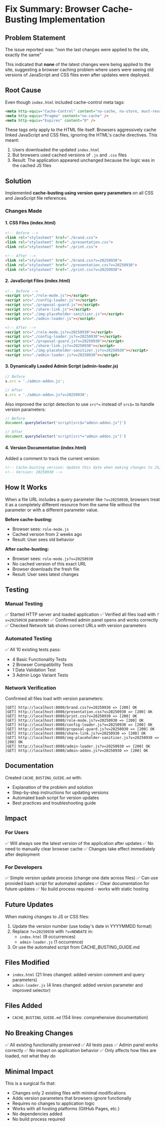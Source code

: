 # Fix Summary: Browser Cache-Busting Implementation

## Problem Statement
The issue reported was: "non the last changes were applied to the site, exactly the same"

This indicated that **none** of the latest changes were being applied to the site, suggesting a browser caching problem where users were seeing old versions of JavaScript and CSS files even after updates were deployed.

## Root Cause
Even though `index.html` included cache-control meta tags:
```html
<meta http-equiv="Cache-Control" content="no-cache, no-store, must-revalidate" />
<meta http-equiv="Pragma" content="no-cache" />
<meta http-equiv="Expires" content="0" />
```

These tags only apply to the HTML file itself. Browsers aggressively cache linked JavaScript and CSS files, ignoring the HTML's cache directives. This meant:

1. Users downloaded the updated `index.html`
2. But browsers used cached versions of `.js` and `.css` files
3. Result: The application appeared unchanged because the logic was in the cached JS files

## Solution
Implemented **cache-busting using version query parameters** on all CSS and JavaScript file references.

### Changes Made

#### 1. CSS Files (index.html)
```html
<!-- Before -->
<link rel="stylesheet" href="./brand.css">
<link rel="stylesheet" href="./presentation.css">
<link rel="stylesheet" href="./print.css">

<!-- After -->
<link rel="stylesheet" href="./brand.css?v=20250930">
<link rel="stylesheet" href="./presentation.css?v=20250930">
<link rel="stylesheet" href="./print.css?v=20250930">
```

#### 2. JavaScript Files (index.html)
```html
<!-- Before -->
<script src="./role-mode.js"></script>
<script src="./config-loader.js"></script>
<script src="./proposal-guard.js"></script>
<script src="./share-link.js"></script>
<script src="./img-placeholder-sanitizer.js"></script>
<script src="./admin-loader.js"></script>

<!-- After -->
<script src="./role-mode.js?v=20250930"></script>
<script src="./config-loader.js?v=20250930"></script>
<script src="./proposal-guard.js?v=20250930"></script>
<script src="./share-link.js?v=20250930"></script>
<script src="./img-placeholder-sanitizer.js?v=20250930"></script>
<script src="./admin-loader.js?v=20250930"></script>
```

#### 3. Dynamically Loaded Admin Script (admin-loader.js)
```javascript
// Before
s.src = './admin-addon.js';

// After
s.src = './admin-addon.js?v=20250930';
```

Also improved the script detection to use `src*=` instead of `src$=` to handle version parameters:
```javascript
// Before
document.querySelector('script[src$="admin-addon.js"]')

// After
document.querySelector('script[src*="admin-addon.js"]')
```

#### 4. Version Documentation (index.html)
Added a comment to track the current version:
```html
<!-- Cache-busting version: Update this date when making changes to JS/CSS files -->
<!-- Version: 20250930 -->
```

## How It Works

When a file URL includes a query parameter like `?v=20250930`, browsers treat it as a completely different resource from the same file without the parameter or with a different parameter value.

**Before cache-busting:**
- Browser sees: `role-mode.js`
- Cached version from 2 weeks ago
- Result: User sees old behavior

**After cache-busting:**
- Browser sees: `role-mode.js?v=20250930`
- No cached version of this exact URL
- Browser downloads the fresh file
- Result: User sees latest changes

## Testing

### Manual Testing
✅ Started HTTP server and loaded application
✅ Verified all files load with `?v=20250930` parameter
✅ Confirmed admin panel opens and works correctly
✅ Checked Network tab shows correct URLs with version parameters

### Automated Testing
✅ All 10 existing tests pass:
- 4 Basic Functionality Tests
- 2 Browser Compatibility Tests
- 1 Data Validation Test
- 3 Admin Logo Variant Tests

### Network Verification
Confirmed all files load with version parameters:
```
[GET] http://localhost:8080/brand.css?v=20250930 => [200] OK
[GET] http://localhost:8080/presentation.css?v=20250930 => [200] OK
[GET] http://localhost:8080/print.css?v=20250930 => [200] OK
[GET] http://localhost:8080/role-mode.js?v=20250930 => [200] OK
[GET] http://localhost:8080/config-loader.js?v=20250930 => [200] OK
[GET] http://localhost:8080/proposal-guard.js?v=20250930 => [200] OK
[GET] http://localhost:8080/share-link.js?v=20250930 => [200] OK
[GET] http://localhost:8080/img-placeholder-sanitizer.js?v=20250930 => [200] OK
[GET] http://localhost:8080/admin-loader.js?v=20250930 => [200] OK
[GET] http://localhost:8080/admin-addon.js?v=20250930 => [200] OK
```

## Documentation
Created `CACHE_BUSTING_GUIDE.md` with:
- Explanation of the problem and solution
- Step-by-step instructions for updating versions
- Automated bash script for version updates
- Best practices and troubleshooting guide

## Impact

### For Users
✅ Will always see the latest version of the application after updates
✅ No need to manually clear browser cache
✅ Changes take effect immediately after deployment

### For Developers
✅ Simple version update process (change one date across files)
✅ Can use provided bash script for automated updates
✅ Clear documentation for future updates
✅ No build process required - works with static hosting

## Future Updates

When making changes to JS or CSS files:

1. Update the version number (use today's date in YYYYMMDD format)
2. Replace `?v=20250930` with `?v=NEWDATE` in:
   - `index.html` (9 occurrences)
   - `admin-loader.js` (1 occurrence)
3. Or use the automated script from CACHE_BUSTING_GUIDE.md

## Files Modified
- `index.html` (21 lines changed: added version comment and query parameters)
- `admin-loader.js` (4 lines changed: added version parameter and improved selector)

## Files Added
- `CACHE_BUSTING_GUIDE.md` (154 lines: comprehensive documentation)

## No Breaking Changes
✅ All existing functionality preserved
✅ All tests pass
✅ Admin panel works correctly
✅ No impact on application behavior
✅ Only affects how files are loaded, not what they do

## Minimal Impact
This is a surgical fix that:
- Changes only 2 existing files with minimal modifications
- Adds version parameters that browsers ignore functionally
- Requires no changes to application logic
- Works with all hosting platforms (GitHub Pages, etc.)
- No dependencies added
- No build process required
